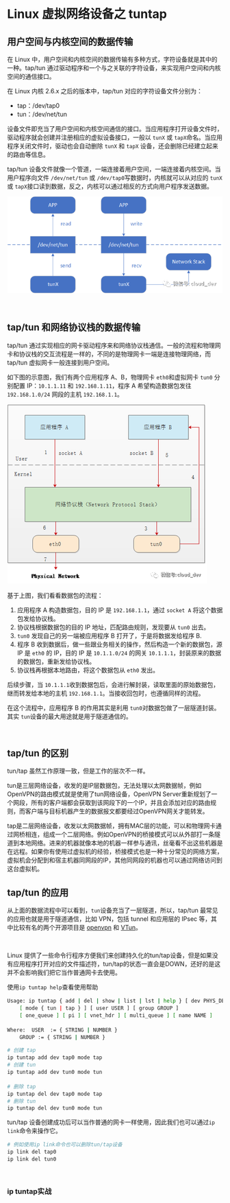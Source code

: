 # Linux 虚拟网络设备之 tuntap

## 用户空间与内核空间的数据传输

在 Linux 中，用户空间和内核空间的数据传输有多种方式，字符设备就是其中的一种。tap/tun 通过驱动程序和一个与之关联的字符设备，来实现用户空间和内核空间的通信接口。

在 Linux 内核 2.6.x 之后的版本中，tap/tun 对应的字符设备文件分别为：

* tap：/dev/tap0
* tun：/dev/net/tun

设备文件即充当了用户空间和内核空间通信的接口。当应用程序打开设备文件时，驱动程序就会创建并注册相应的虚拟设备接口，一般以 `tunX`​ 或 `tapX`​ 命名。当应用程序关闭文件时，驱动也会自动删除 `tunX`​ 和 `tapX`​ 设备，还会删除已经建立起来的路由等信息。

tap/tun 设备文件就像一个管道，一端连接着用户空间，一端连接着内核空间。当用户程序向文件 `/dev/net/tun`​ 或 `/dev/tap0`​ 写数据时，内核就可以从对应的 `tunX`​ 或 `tapX`​ 接口读到数据，反之，内核可以通过相反的方式向用户程序发送数据。

![tapwriteread.png](assets/net-img-tapwriteread-20240404122703-mdkik0l.png)

‍

## tap/tun 和网络协议栈的数据传输

tap/tun 通过实现相应的网卡驱动程序来和网络协议栈通信。一般的流程和物理网卡和协议栈的交互流程是一样的，不同的是物理网卡一端是连接物理网络，而 tap/tun 虚拟网卡一般连接到用户空间。

如下图的示意图，我们有两个应用程序 A、B，物理网卡 `eth0`​ 和虚拟网卡 `tun0`​ 分别配置 IP：`10.1.1.11`​ 和 `192.168.1.11`​，程序 A 希望构造数据包发往 `192.168.1.0/24`​ 网段的主机 `192.168.1.1`​。

![taptun](assets/net-img-taptun-20240404122704-blqi4vc.png)

基于上图，我们看看数据包的流程：

1. 应用程序 A 构造数据包，目的 IP 是 `192.168.1.1`​，通过 `socket A`​ 将这个数据包发给协议栈。
2. 协议栈根据数据包的目的 IP 地址，匹配路由规则，发现要从 `tun0`​ 出去。
3. ​`tun0`​ 发现自己的另一端被应用程序 B 打开了，于是将数据发给程序 B.
4. 程序 B 收到数据后，做一些跟业务相关的操作，然后构造一个新的数据包，源 IP 是 `eth0`​ 的 IP，目的 IP 是 `10.1.1.0/24`​ 的网关 `10.1.1.1`​，封装原来的数据的数据包，重新发给协议栈。
5. 协议栈再根据本地路由，将这个数据包从 `eth0`​ 发出。

后续步骤，当 `10.1.1.1`​ 收到数据包后，会进行解封装，读取里面的原始数据包，继而转发给本地的主机 `192.168.1.1`​。当接收回包时，也遵循同样的流程。

在这个流程中，应用程序 B 的作用其实是利用 `tun0`​ 对数据包做了一层隧道封装。其实 `tun`​ 设备的最大用途就是用于隧道通信的。

‍

## tap/tun 的区别

tun/tap 虽然工作原理一致，但是工作的层次不一样。

tun是三层网络设备，收发的是IP层数据包，无法处理以太网数据帧，例如OpenVPN的路由模式就是使用了tun网络设备，OpenVPN Server重新规划了一个网段，所有的客户端都会获取到该网段下的一个IP，并且会添加对应的路由规则，而客户端与目标机器产生的数据报文都要经过OpenVPN网关才能转发。

tap是二层网络设备，收发以太网数据帧，拥有MAC层的功能，可以和物理网卡通过网桥相连，组成一个二层网络。例如OpenVPN的桥接模式可以从外部打一条隧道到本地网络。进来的机器就像本地的机器一样参与通讯，丝毫看不出这些机器是在远程。如果你有使用过虚拟机的经验，桥接模式也是一种十分常见的网络方案，虚拟机会分配到和宿主机器同网段的IP，其他同网段的机器也可以通过网络访问到这台虚拟机。

## tap/tun 的应用

从上面的数据流程中可以看到，`tun`​ 设备充当了一层隧道，所以，tap/tun 最常见的应用也就是用于隧道通信，比如 VPN，包括 tunnel 和应用层的 IPsec 等，其中比较有名的两个开源项目是 [openvpn](http://openvpn.sourceforge.net/) 和 [VTun](http://vtun.sourceforge.net/)。

‍

Linux 提供了一些命令行程序方便我们来创建持久化的tun/tap设备，但是如果没有应用程序打开对应的文件描述符，tun/tap的状态一直会是DOWN，还好的是这并不会影响我们把它当作普通网卡去使用。

使用`ip tuntap help`​查看使用帮助

```bash
Usage: ip tuntap { add | del | show | list | lst | help } [ dev PHYS_DEV ]
	[ mode { tun | tap } ] [ user USER ] [ group GROUP ]
	[ one_queue ] [ pi ] [ vnet_hdr ] [ multi_queue ] [ name NAME ]

Where:	USER  := { STRING | NUMBER }
	GROUP := { STRING | NUMBER }
```

```bash
# 创建 tap 
ip tuntap add dev tap0 mode tap 
# 创建 tun
ip tuntap add dev tun0 mode tun 

# 删除 tap
ip tuntap del dev tap0 mode tap
# 删除 tun
ip tuntap del dev tun0 mode tun 
```

tun/tap 设备创建成功后可以当作普通的网卡一样使用，因此我们也可以通过`ip link`​命令来操作它。

```bash
# 例如使用ip link命令也可以删除tun/tap设备 
ip link del tap0 
ip link del tun0
```

‍

### ip tuntap实战

‍
